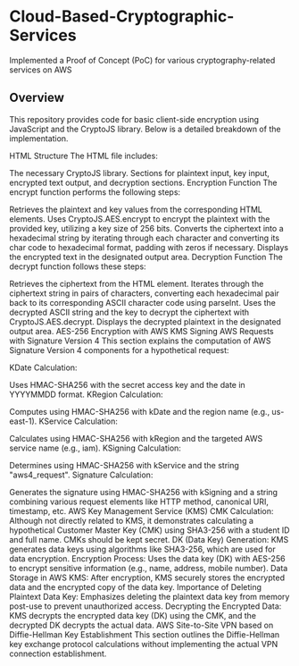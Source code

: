 # Cloud-Based-Cryptographic-Services
Implemented a Proof of Concept (PoC) for various cryptography-related services on AWS
## Overview
This repository provides code for basic client-side encryption using JavaScript and the CryptoJS library. Below is a detailed breakdown of the implementation.

HTML Structure
The HTML file includes:

The necessary CryptoJS library.
Sections for plaintext input, key input, encrypted text output, and decryption sections.
Encryption Function
The encrypt function performs the following steps:

Retrieves the plaintext and key values from the corresponding HTML elements.
Uses CryptoJS.AES.encrypt to encrypt the plaintext with the provided key, utilizing a key size of 256 bits.
Converts the ciphertext into a hexadecimal string by iterating through each character and converting its char code to hexadecimal format, padding with zeros if necessary.
Displays the encrypted text in the designated output area.
Decryption Function
The decrypt function follows these steps:

Retrieves the ciphertext from the HTML element.
Iterates through the ciphertext string in pairs of characters, converting each hexadecimal pair back to its corresponding ASCII character code using parseInt.
Uses the decrypted ASCII string and the key to decrypt the ciphertext with CryptoJS.AES.decrypt.
Displays the decrypted plaintext in the designated output area.
AES-256 Encryption with AWS KMS
Signing AWS Requests with Signature Version 4
This section explains the computation of AWS Signature Version 4 components for a hypothetical request:

KDate Calculation:

Uses HMAC-SHA256 with the secret access key and the date in YYYYMMDD format.
KRegion Calculation:

Computes using HMAC-SHA256 with kDate and the region name (e.g., us-east-1).
KService Calculation:

Calculates using HMAC-SHA256 with kRegion and the targeted AWS service name (e.g., iam).
KSigning Calculation:

Determines using HMAC-SHA256 with kService and the string "aws4_request".
Signature Calculation:

Generates the signature using HMAC-SHA256 with kSigning and a string combining various request elements like HTTP method, canonical URI, timestamp, etc.
AWS Key Management Service (KMS)
CMK Calculation:
Although not directly related to KMS, it demonstrates calculating a hypothetical Customer Master Key (CMK) using SHA3-256 with a student ID and full name. CMKs should be kept secret.
DK (Data Key) Generation:
KMS generates data keys using algorithms like SHA3-256, which are used for data encryption.
Encryption Process:
Uses the data key (DK) with AES-256 to encrypt sensitive information (e.g., name, address, mobile number).
Data Storage in AWS KMS:
After encryption, KMS securely stores the encrypted data and the encrypted copy of the data key.
Importance of Deleting Plaintext Data Key:
Emphasizes deleting the plaintext data key from memory post-use to prevent unauthorized access.
Decrypting the Encrypted Data:
KMS decrypts the encrypted data key (DK) using the CMK, and the decrypted DK decrypts the actual data.
AWS Site-to-Site VPN based on Diffie-Hellman Key Establishment
This section outlines the Diffie-Hellman key exchange protocol calculations without implementing the actual VPN connection establishment.
